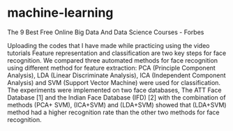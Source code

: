 # machine-learning


The 9 Best Free Online Big Data And Data Science Courses - Forbes

Uploading the codes that I have made while practicing using the video tutorials
Feature representation and classification are two
key steps for face recognition. We compared three
automated methods for face recognition using different
method for feature extraction: PCA (Principle Component
Analysis), LDA (Linear Discriminate Analysis), ICA
(Independent Component Analysis) and SVM (Support
Vector Machine) were used for classification. The
experiments were implemented on two face databases, The
ATT Face Database [1] and the Indian Face Database (IFD)
[2] with the combination of methods (PCA+ SVM),
(ICA+SVM) and (LDA+SVM) showed that (LDA+SVM)
method had a higher recognition rate than the other two
methods for face recognition. 

